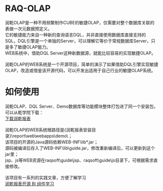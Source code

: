 # RAQ-OLAP
润乾OLAP是一种不用频繁制作CUBE的敏捷OLAP，仅需要对整个数据库关联的表做一次元数据预定义。<br>
它的敏捷能力来自一种新的查询语言DQL，并非直接使用数据库直接支持的SQL，DQL引擎是一个单独的Server，可以理解它等价于常规数据库Server，只是多了敏捷OLAP能力。<br>
WEB系统中，借助DQL Server这种新数据源，就能比较容易的实现敏捷OLAP。<br>
<br>
润乾OLAP的WEB系统是一个开源项目，简单的演示了如果借助DQL引擎实现敏捷OLAP，改造或借鉴该开源代码，可以开发出适用于自己行业的敏捷OLAP系统。<br>
# 如何使用
润乾OLAP、DQL Server、Demo数据库等功能模块整体打包进了同一个安装包，可以从乾学院下载：<br>
<a href="http://c.raqsoft.com.cn/tag/Download">下载润乾报表</a><br>
<br>
润乾OLAP的WEB系统根路径是{润乾报表安装目录}\report\web\webapps\demo\；<br>
该项目的开源的Java源码依赖WEB-INF\lib\*.jar；<br>
源码被编译后存入了WEB-INF\lib\guide.jar，修改重新编译后，可以更新到这个jar里；<br>
jsp、js等WEB资源在raqsoft\guide\jsp、raqsoft\guide\js目录下，可根据需求直接修改。<br>
<br>
该项目有一系列的实践文章，方便了解学习<br>
<a href="http://c.raqsoft.com.cn/article/1600818947479">润乾报表开源 BI 组件学习</a><br>
